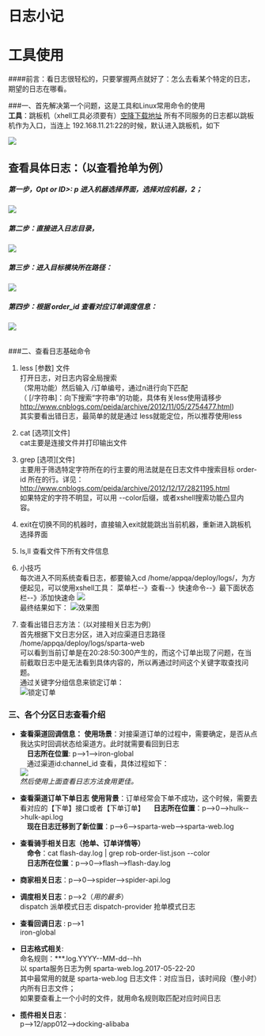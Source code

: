 # 日志小记

# 工具使用

####前言：看日志很轻松的，只要掌握两点就好了：怎么去看某个特定的日志，期望的日志在哪看。

###一、首先解决第一个问题，这是工具和Linux常用命令的使用  
**工具**：跳板机（xhell工具必须要有）[空降下载地址](https://www.netsarang.com/download/down_xsh.html)
 所有不同服务的日志都以跳板机作为入口，当连上 192.168.11.21:22的时候，默认进入跳板机，如下

![](http://upload-images.jianshu.io/upload_images/4350463-d6f8e15f5cd1074d.png?imageMogr2/auto-orient/strip%7CimageView2/2/w/1240)

查看具体日志：（以查看抢单为例）
--
##### 第一步，Opt or ID>: p 进入机器选择界面，选择对应机器，2；

![](http://upload-images.jianshu.io/upload_images/4350463-87c1be7645dcc7e8.png?imageMogr2/auto-orient/strip%7CimageView2/2/w/1240)


#####  第二步：直接进入日志目录，

![](http://upload-images.jianshu.io/upload_images/4350463-cb8c8bf2c737ff84.png?imageMogr2/auto-orient/strip%7CimageView2/2/w/1240)
##### 第三步：进入目标模块所在路径：
![](http://upload-images.jianshu.io/upload_images/4350463-e4dfc93c98f8e750.png?imageMogr2/auto-orient/strip%7CimageView2/2/w/1240)
##### 第四步：根据 order_id 查看对应订单调度信息：

![](http://upload-images.jianshu.io/upload_images/4350463-2f3a40754e1ea761.png?imageMogr2/auto-orient/strip%7CimageView2/2/w/1240)
<br/><br/>

###二、查看日志基础命令
1. less \[参数] 文件  
打开日志，对日志内容全局搜索  
（常用功能）然后输入 /订单编号，通过n进行向下匹配  
（ \[/字符串]：向下搜索“字符串”的功能，具体有关less使用请移步
  http://www.cnblogs.com/peida/archive/2012/11/05/2754477.html)  
其实要看出错日志，最简单的就是通过 less就能定位，所以推荐使用less
 
2. cat \[选项]\[文件]  
cat主要是连接文件并打印输出文件  

3. grep \[选项]\[文件]  
主要用于筛选特定字符所在的行主要的用法就是在日志文件中搜索目标 order-id 所在的行。详见：http://www.cnblogs.com/peida/archive/2012/12/17/2821195.html  
如果特定的字符不明显，可以用 --color后缀，或者xshell搜索功能凸显内容。

4. exit在切换不同的机器时，直接输入exit就能跳出当前机器，重新进入跳板机选择界面  
5. ls,ll 查看文件下所有文件信息  

6. 小技巧  
每次进入不同系统查看日志，都要输入cd /home/appqa/deploy/logs/，为方便起见，可以使用xshell工具：
菜单栏--》查看--》快速命令--》最下面状态栏--》添加快速命 
![](http://upload-images.jianshu.io/upload_images/4350463-91754adae67a4dee.png?imageMogr2/auto-orient/strip%7CimageView2/2/w/1240)  
最终结果如下：
![效果图](http://upload-images.jianshu.io/upload_images/4350463-774f7cb60a6705b7.png?imageMogr2/auto-orient/strip%7CimageView2/2/w/1240)

7. 查看出错日志方法：（以对接相关日志为例）  
首先根据下文日志分区，进入对应渠道日志路径 /home/appqa/deploy/logs/sparta-web  
可以看到当前订单是在20:28:50:300产生的，而这个订单出现了问题，在当前截取日志中是无法看到具体内容的，所以再通过时间这个关键字取查找问题。  
通过关键字分组信息来锁定订单：  
![锁定订单](http://upload-images.jianshu.io/upload_images/4350463-ab30dd5a27f82dd9.png?imageMogr2/auto-orient/strip%7CimageView2/2/w/1240)  



### 三、各个分区日志查看介绍  

- **查看渠道回调信息：**
 **使用场景**：对接渠道订单的过程中，需要确定，是否从点我达实时回调状态给渠道方。此时就需要看回到日志  
&emsp;**日志所在位置**: p-->1-->iron-global  
&emsp;通过渠道id:channel_id 查看，具体过程如下：  
![](http://upload-images.jianshu.io/upload_images/4350463-1cd689b6d5ff2a41.png?imageMogr2/auto-orient/strip%7CimageView2/2/w/1240)  
*然后使用上面查看日志方法食用更佳。*

- **查看渠道订单下单日志**
**使用背景**：订单经常会下单不成功，这个时候，需要去看对应的【下单】接口或者【下单订单】
&emsp;**日志所在位置**：p-->0-->hulk-->hulk-api.log  
&emsp;**现在日志迁移到了新位置**：p-->6-->sparta-web-->sparta-web.log

- **查看骑手相关日志（抢单、订单详情等）**  
&emsp;**命令**：cat flash-day.log | grep rob-order-list.json  --color  
&emsp;**日志所在位置**：p-->0-->flash-->flash-day.log

- **商家相关日志**：p-->0-->spider-->spider-api.log

- **调度相关日志**：p-->2（*用的最多*）  
dispatch 派单模式日志   dispatch-provider 抢单模式日志

- **查看回调日志** : p-->1  
iron-global  



- **日志格式相关**:  
命名规则：***.log.YYYY--MM-dd--hh   
以 sparta服务日志为例 sparta-web.log.2017-05-22-20  
其中最常用的就是 sparta-web.log 日志文件：对应当日，该时间段（整小时）内所有日志文件；  
如果要查看上一个小时的文件，就用命名规则取匹配对应时间日志

- **揽件相关日志**：  
p-->12/app012-->docking-alibaba  


